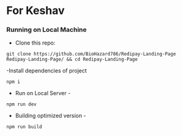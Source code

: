 # For Keshav

### Running on Local Machine

- Clone this repo:

```
git clone https://github.com/BioHazard786/Redipay-Landing-Page Redipay-Landing-Page/ && cd Redipay-Landing-Page
```

-Install dependencies of project

```
npm i
```

- Run on Local Server -

```
npm run dev
```

- Building optimized version -

```
npm run build
```
